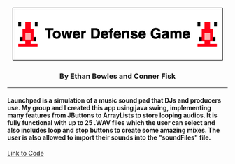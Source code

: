 <p align="center">
  <img src="TowerDefenseLogo.png" />
</p>
<h3 align="center">By Ethan Bowles and Conner Fisk</h2>

___

#### Launchpad is a simulation of a music sound pad that DJs and producers use. My group and I created this app using java swing, implementing many features from JButtons to ArrayLists to store looping audios. It is fully functional with up to 25 .WAV files which the user can select and also includes loop and stop buttons to create some amazing mixes. The user is also allowed to import their sounds into the "soundFiles" file. 
[Link to Code](src)
